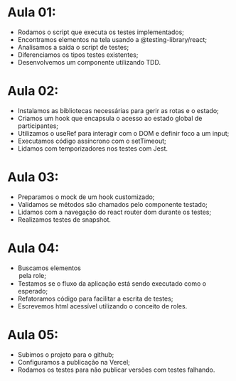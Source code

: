 # Aula 01:

- Rodamos o script que executa os testes implementados;
- Encontramos elementos na tela usando a @testing-library/react;
- Analisamos a saída o script de testes;
- Diferenciamos os tipos testes existentes;
- Desenvolvemos um componente utilizando TDD.

# Aula 02:

- Instalamos as bibliotecas necessárias para gerir as rotas e o estado;
- Criamos um hook que encapsula o acesso ao estado global de participantes;
- Utilizamos o useRef para interagir com o DOM e definir foco a um input;
- Executamos código assíncrono com o setTimeout;
- Lidamos com temporizadores nos testes com Jest.

# Aula 03:

- Preparamos o mock de um hook customizado;
- Validamos se métodos são chamados pelo componente testado;
- Lidamos com a navegação do react router dom durante os testes;
- Realizamos testes de snapshot.

# Aula 04:

- Buscamos elementos <option> pela role;
- Testamos se o fluxo da aplicação está sendo executado como o esperado;
- Refatoramos código para facilitar a escrita de testes;
- Escrevemos html acessível utilizando o conceito de roles.

# Aula 05:

- Subimos o projeto para o github;
- Configuramos a publicação na Vercel;
- Rodamos os testes para não publicar versões com testes falhando.